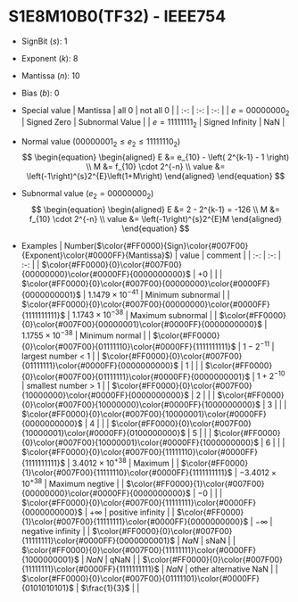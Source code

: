 # S1E8M10B0(TF32) - IEEE754

+ SignBit ($s$): 1
+ Exponent ($k$): 8
+ Mantissa ($n$): 10
+ Bias ($b$): 0

+ Special value
| Mantissa   | all 0             | not all 0         |
| :-:        | :-:               | :-:               |
| $e = 00000000_2$ | Signed Zero       | Subnormal Value   |
| $e = 11111111_2$ | Signed Infinity   |       NaN         |

+ Normal value ($00000001_2 \le e_2 \le 11111110_2$)
$$
\begin{equation}
\begin{aligned}
E &= e_{10} - \left( 2^{k-1} - 1 \right) \\
M &= f_{10} \cdot 2^{-n} \\
value &= \left(-1\right)^{s}2^{E}\left(1+M\right)
\end{aligned}
\end{equation}
$$

+ Subnormal value ($e_2 = 00000000_2$)
$$
\begin{equation}
\begin{aligned}
E &= 2 - 2^{k-1} = -126 \\
M &= f_{10} \cdot 2^{-n} \\
value &= \left(-1\right)^{s}2^{E}M
\end{aligned}
\end{equation}
$$

+ Examples
| Number($\color{#FF0000}{Sign}\color{#007F00}{Exponent}\color{#0000FF}{Mantissa}$)  | value                 |        comment        |
| :-:                                                                                | :-:                   | :-:                   |
| $\color{#FF0000}{0}\color{#007F00}{00000000}\color{#0000FF}{0000000000}$                         | $+0$                  |                       |
| $\color{#FF0000}{0}\color{#007F00}{00000000}\color{#0000FF}{0000000001}$                        | $1.1479\times10^{-41}$    |   Minimum subnormal   |
| $\color{#FF0000}{0}\color{#007F00}{00000000}\color{#0000FF}{1111111111}$                         | $1.1743\times10^{-38}$    |   Maximum subnormal   |
| $\color{#FF0000}{0}\color{#007F00}{00000001}\color{#0000FF}{0000000000}$                        | $1.1755\times10^{-38}$    |    Minimum normal     |
| $\color{#FF0000}{0}\color{#007F00}{01111110}\color{#0000FF}{1111111111}$                       |  $1 - 2^{-11}$        |  largest number < 1   |
| $\color{#FF0000}{0}\color{#007F00}{01111111}\color{#0000FF}{0000000000}$                        |  $1$                  |                       |
| $\color{#FF0000}{0}\color{#007F00}{01111111}\color{#0000FF}{0000000001}$                       |  $1 + 2^{-10}$        |  smallest number > 1  |
| $\color{#FF0000}{0}\color{#007F00}{10000000}\color{#0000FF}{0000000000}$                        |  $2$                  |                       |
| $\color{#FF0000}{0}\color{#007F00}{10000000}\color{#0000FF}{1000000000}$                       |  $3$                  |                       |
| $\color{#FF0000}{0}\color{#007F00}{10000001}\color{#0000FF}{0000000000}$                   |  $4$                  |                       |
| $\color{#FF0000}{0}\color{#007F00}{10000001}\color{#0000FF}{0100000000}$             |  $5$                  |                       |
| $\color{#FF0000}{0}\color{#007F00}{10000001}\color{#0000FF}{1000000000}$             |  $6$                  |                       |
| $\color{#FF0000}{0}\color{#007F00}{11111110}\color{#0000FF}{1111111111}$                    | $3.4012\times10^{+38}$    |        Maximum        |
| $\color{#FF0000}{1}\color{#007F00}{11111110}\color{#0000FF}{1111111111}$                    | $-3.4012\times10^{+38}$    |     Maximum negtive   |
| $\color{#FF0000}{1}\color{#007F00}{00000000}\color{#0000FF}{0000000000}$                         | $-0$                  |                       |
| $\color{#FF0000}{0}\color{#007F00}{11111111}\color{#0000FF}{0000000000}$                         | $+\infty$             |   positive infinity   |
| $\color{#FF0000}{1}\color{#007F00}{11111111}\color{#0000FF}{0000000000}$                         | $-\infty$             |   negative infinity   |
| $\color{#FF0000}{0}\color{#007F00}{11111111}\color{#0000FF}{0000000001}$                        | $NaN$                 |         sNaN          |
| $\color{#FF0000}{0}\color{#007F00}{11111111}\color{#0000FF}{1000000001}$                   | $NaN$                 |         qNaN          |
| $\color{#FF0000}{0}\color{#007F00}{11111111}\color{#0000FF}{1111111111}$                         | $NaN$                 | other alternative NaN |
| $\color{#FF0000}{0}\color{#007F00}{01111101}\color{#0000FF}{0101010101}$                 | $\frac{1}{3}$        |                       |
